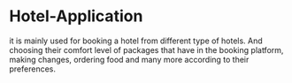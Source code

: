 # Hotel-Application
it is mainly used for booking a hotel from different type of hotels. 
And choosing their comfort level of packages that have in the booking platform, 
making changes, ordering food and many more according to their preferences.
